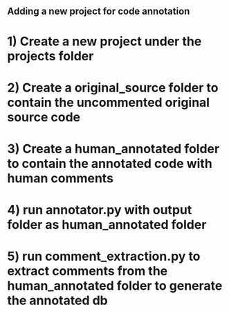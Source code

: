## Adding a new project for code annotation

# 1) Create a new project under the projects folder
# 2) Create a original_source folder to contain the uncommented original source code
# 3) Create a human_annotated folder to contain the annotated code with human comments
# 4) run annotator.py with output folder as human_annotated folder
# 5) run comment_extraction.py to extract comments from the human_annotated folder to generate the annotated db

